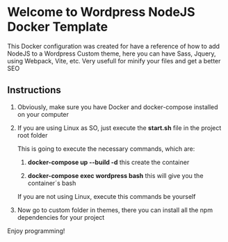 # Welcome to Wordpress NodeJS Docker Template

This Docker configuration was created for have a reference of how to add NodeJS to a Wordpress Custom theme, here you can have Sass, Jquery, using Webpack, Vite, etc.
Very usefull for minify your files and get a better SEO 

## Instructions

1. Obviously, make sure you have Docker and docker-compose installed on your computer  

2. If you are using Linux as SO, just execute the **start.sh** file in the project root folder  

    This is going to execute the necessary commands, which are:  

    1. **docker-compose up --build -d** this create the container  

    2. **docker-compose exec wordpress bash** this will give you the container´s bash   

    If you are not using Linux, execute this commands be yourself  

3. Now go to custom folder in themes, there you can install all the npm dependencies for your project

Enjoy programming! 